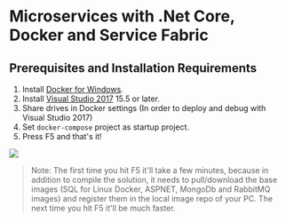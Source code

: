 # Microservices with .Net Core, Docker and Service Fabric

## Prerequisites and Installation Requirements

1. Install [Docker for Windows](https://docs.docker.com/docker-for-windows/install/).
2. Install [Visual Studio 2017](https://www.visualstudio.com/downloads/) 15.5 or later.
3. Share drives in Docker settings (In order to deploy and debug with Visual Studio 2017)
4. Set `docker-compose` project as startup project.
5. Press F5 and that's it!

![](https://github.com/vany0114/vany0114.github.io/blob/master/images/docker_settings_shared_drives.png)

> Note: The first time you hit F5 it'll take a few minutes, because in addition to compile the solution, it needs to pull/download the base images (SQL for Linux Docker, ASPNET, MongoDb and RabbitMQ images) and register them in the local image repo of your PC. The next time you hit F5 it'll be much faster.

